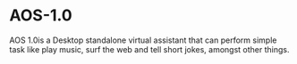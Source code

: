 # AOS-1.0
AOS 1.0is a Desktop standalone virtual assistant that can perform simple task like play music, surf the web and tell short jokes, amongst other things.
